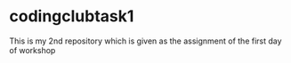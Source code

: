 # codingclubtask1
This is my 2nd repository which is given as the assignment of the first day of workshop 
